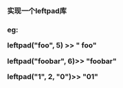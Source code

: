 <h3>实现一个leftpad库<h3>

eg:
  <p> leftpad("foo", 5) >> "  foo"

  <p>leftpad("foobar", 6)>> "foobar"

  <p>leftpad("1", 2, "0")>> "01"